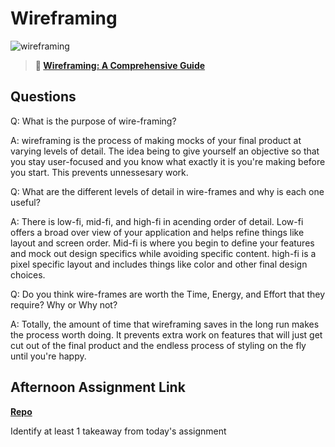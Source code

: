 # Wireframing

![wireframing](https://bcw.blob.core.windows.net/public/img/courses/2293087935019893)

> **📖 [Wireframing: A Comprehensive Guide](https://codeworksacademy.com/fs-student-guide/resources/wk1/06-Wireframing)**

## Questions

Q: What is the purpose of wire-framing? 

A: wireframing is the process of making mocks of your final product at varying levels of detail. The idea being to give yourself an objective so that you stay user-focused and you know what exactly it is you're making before you start. This prevents unnessesary work. 

Q: What are the different levels of detail in wire-frames and why is each one useful?

A: There is low-fi, mid-fi, and high-fi in acending order of detail. Low-fi offers a broad over view of your application and helps refine things like layout and screen order. Mid-fi is where you begin to define your features and mock out design specifics while avoiding specific content. high-fi is a pixel specific layout and includes things like color and other final design choices. 

Q: Do you think wire-frames are worth the Time, Energy, and Effort that they require? Why or Why not?

A: Totally, the amount of time that wireframing saves in the long run makes the process worth doing. It prevents extra work on features that will just get cut out of the final product and the endless process of styling on the fly until you're happy. 

## Afternoon Assignment Link

**[Repo](https://github.com/JakeCarp/jd-clone)**

Identify at least 1 takeaway from today's assignment
